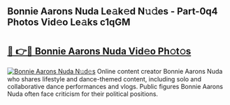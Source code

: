 ## Bonnie Aarons Nuda Le𝚊k𝚎d N𝚞𝚍es - Part-0q4 Photos Vid𝚎o Le𝚊ks c1qGM

# <h2><a href="http://fbdi8bx.evod.top/?m=Bonnie+Aarons+Nuda">🔗 👉🔴 Bonnie Aarons Nuda Vid𝚎o Ph𝚘t𝚘s</a></h2>

[![Bonnie Aarons Nuda N𝚞d𝚎s](https://i.imgur.com/8V9OHl7.gif)](http://fbdi8bx.evod.top/?m=Bonnie+Aarons+Nuda)
Online content creator Bonnie Aarons Nuda who shares lifestyle and dance-themed content, including solo and collaborative dance performances and vlogs. Public figures Bonnie Aarons Nuda often face criticism for their political positions. 
